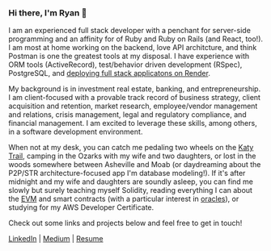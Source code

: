 ### Hi there, I'm Ryan 👋

I am an experienced full stack developer with a penchant for server-side programming and an affinity for of Ruby and Ruby on Rails (and React, too!). I am most at home working on the backend, love API architcture, and think Postman is one the greatest tools at my disposal. I have experience with ORM tools (ActiveRecord), test/behavior driven development (RSpec), PostgreSQL, and [deploying full stack applicatons on Render](https://burgerbuddy.onrender.com/). 

My background is in investment real estate, banking, and entrepreneurship. I am client-focused with a provable track record of business strategy, client acquisition and retention, market research, employee/vendor management and relations, crisis management, legal and regulatory compliance, and financial management. I am excited to leverage these skills, among others, in a software development environment.

When not at my desk, you can catch me pedaling two wheels on the [Katy Trail](https://en.wikipedia.org/wiki/Katy_Trail_State_Park), camping in the Ozarks with my wife and two daughters, or lost in the woods somewhere between Asheville and Moab (or daydreaming about the P2P/STR architecture-focused app I'm database modeling!). If it's after midnight and my wife and daughters are soundly asleep, you can find me slowly but surely teaching myself Solidity, reading everything I can about the [EVM](https://ethereum.org/en/developers/docs/evm/) and smart contracts (with a particular interest in [oracles](https://ethereum.org/en/developers/docs/oracles/#:~:text=Oracles%20act%20as%20a%20%E2%80%9Cbridge,functions%20using%20off%2Dchain%20data.)), or studying for my AWS Developer Certificate.  

Check out some links and projects below and feel free to get in touch! 

[LinkedIn](https://www.linkedin.com/in/wrosullivan/) | [Medium](https://medium.com/@wrosullivan88) | [Resume](https://docs.google.com/document/d/1AZ35XMndhtQ5YUh8Xkow2Z-ZNNEVbhwDCRehT2zSm8c/edit?usp=sharing)






<!--
**ryanosull/ryanosull** is a ✨ _special_ ✨ repository because its `README.md` (this file) appears on your GitHub profile.

Here are some ideas to get you started:

- 🔭 I’m currently working on ...
- 🌱 I’m currently learning ...
- 👯 I’m looking to collaborate on ...
- 🤔 I’m looking for help with ...
- 💬 Ask me about ...
- 📫 How to reach me: ...
- 😄 Pronouns: ...
- ⚡ Fun fact: ...
-->
